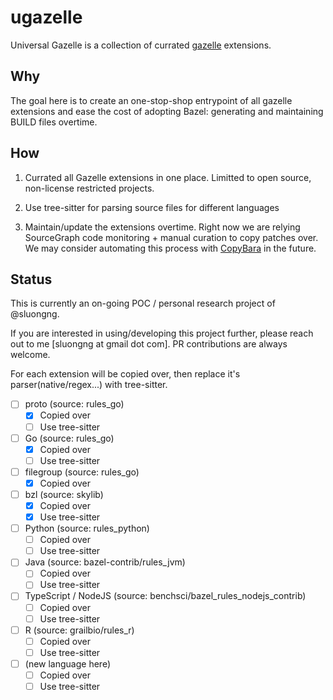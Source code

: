 # ugazelle

Universal Gazelle is a collection of currated [gazelle](https://github.com/bazelbuild/bazel-gazelle/blob/master/extend.md) extensions.


## Why

The goal here is to create an one-stop-shop entrypoint of all gazelle extensions and ease the cost of adopting Bazel: generating and maintaining BUILD files overtime.


## How

1. Currated all Gazelle extensions in one place.
   Limitted to open source, non-license restricted projects.

2. Use tree-sitter for parsing source files for different languages

3. Maintain/update the extensions overtime.
   Right now we are relying SourceGraph code monitoring + manual curation to copy patches over.
   We may consider automating this process with [CopyBara](https://github.com/google/copybara) in the future.


## Status

This is currently an on-going POC / personal research project of @sluongng.

If you are interested in using/developing this project further, please reach out to me [sluongng at gmail dot com].
PR contributions are always welcome.

For each extension will be copied over, then replace it's parser(native/regex...) with tree-sitter.

- [ ] proto (source: rules_go)
  + [X] Copied over
  + [ ] Use tree-sitter

- [ ] Go (source: rules_go)
  + [X] Copied over
  + [ ] Use tree-sitter

- [ ] filegroup (source: rules_go)
  + [X] Copied over

- [ ] bzl (source: skylib)
  + [X] Copied over
  + [X] Use tree-sitter

- [ ] Python (source: rules_python)
  + [ ] Copied over
  + [ ] Use tree-sitter

- [ ] Java (source: bazel-contrib/rules_jvm)
  + [ ] Copied over
  + [ ] Use tree-sitter

- [ ] TypeScript / NodeJS (source: benchsci/bazel_rules_nodejs_contrib)
  + [ ] Copied over
  + [ ] Use tree-sitter

- [ ] R (source: grailbio/rules_r)
  + [ ] Copied over
  + [ ] Use tree-sitter

- [ ] (new language here)
  + [ ] Copied over
  + [ ] Use tree-sitter
